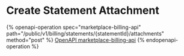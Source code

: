# Create Statement Attachment

{% openapi-operation spec="marketplace-billing-api" path="/public/v1/billing/statements/{statementId}/attachments" method="post" %}
[OpenAPI marketplace-billing-api](https://api.platform.softwareone.com/public/v1/billing/openapi.json)
{% endopenapi-operation %}
